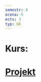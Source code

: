 ```yaml
---
semestr: 4
ocena: 5
ects: 3
typ: GK
---
```


# Kurs:
# [Projekt ](/Notatki/Semestr%204/Niezawodno%C5%9B%C4%87%20i%20diagnostyka%20uk%C5%82ad%C3%B3w%20cyfrowy/Projekt/Projekt.md)
